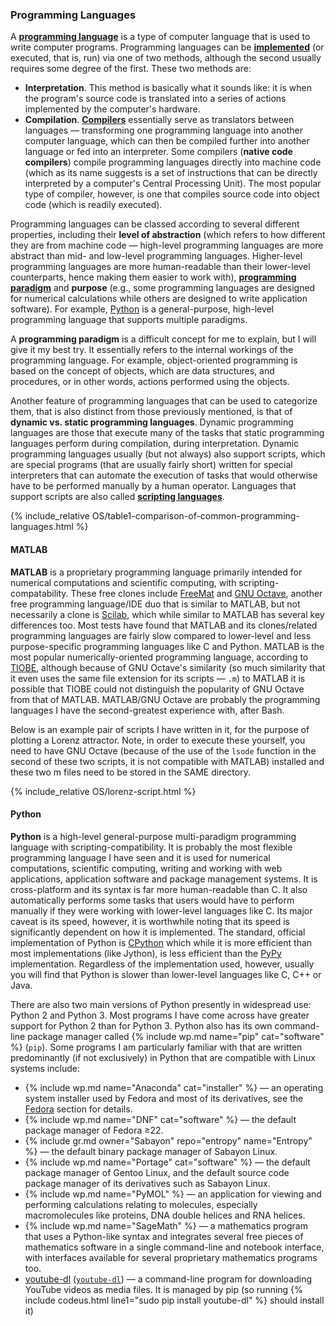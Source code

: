 ### Programming Languages
A [**programming language**](https://en.wikipedia.org/wiki/Programming_language) is a type of computer language that is used to write computer programs. Programming languages can be [**implemented**](https://en.wikipedia.org/wiki/Programming_language_implementation) (or executed, that is, run) via one of two methods, although the second usually requires some degree of the first. These two methods are:
* **Interpretation**. This method is basically what it sounds like: it is when the program's source code is translated into a series of actions implemented by the computer's hardware.
* **Compilation**. [**Compilers**](https://en.wikipedia.org/wiki/Compiler) essentially serve as translators between languages &mdash; transforming one programming language into another computer language, which can then be compiled further into another language or fed into an interpreter. Some compilers (**native code compilers**) compile programming languages directly into machine code (which as its name suggests is a set of instructions that can be directly interpreted by a computer's Central Processing Unit). The most popular type of compiler, however, is one that compiles source code into object code (which is readily executed).

Programming languages can be classed according to several different properties, including their **level of abstraction** (which refers to how different they are from machine code &mdash; high-level programming languages are more abstract than mid- and low-level programming languages. Higher-level programming languages are more human-readable than their lower-level counterparts, hence making them easier to work with), [**programming paradigm**](https://en.wikipedia.org/wiki/Programming_paradigm) and **purpose** (e.g., some programming languages are designed for numerical calculations while others are designed to write application software). For example, [Python](https://en.wikipedia.org/wiki/Python_(programming_language)) is a general-purpose, high-level programming language that supports multiple paradigms.

A **programming paradigm** is a difficult concept for me to explain, but I will give it my best try. It essentially refers to the internal workings of the programming language. For example, object-oriented programming is based on the concept of objects, which are data structures, and procedures, or in other words, actions performed using the objects.

Another feature of programming languages that can be used to categorize them, that is also distinct from those previously mentioned, is that of **dynamic vs. static programming languages**. Dynamic programming languages are those that execute many of the tasks that static programming languages perform during compilation, during interpretation. Dynamic programming languages usually (but not always) also support scripts, which are special programs (that are usually fairly short) written for special interpreters that can automate the execution of tasks that would otherwise have to be performed manually by a human operator. Languages that support scripts are also called [**scripting languages**](https://en.wikipedia.org/wiki/Scripting_language).

{% include_relative OS/table1-comparison-of-common-programming-languages.html %}

#### MATLAB
**MATLAB** is a proprietary programming language primarily intended for numerical computations and scientific computing, with scripting-compatability. These free clones include [FreeMat](https://en.wikipedia.org/wiki/FreeMat) and [GNU Octave](https://en.wikipedia.org/wiki/GNU_Octave), another free programming language/IDE duo that is similar to MATLAB, but not necessarily a clone is [Scilab](https://en.wikipedia.org/wiki/Scilab), which while similar to MATLAB has several key differences too. Most tests have found that MATLAB and its clones/related programming languages are fairly slow compared to lower-level and less purpose-specific programming languages like C and Python. MATLAB is the most popular numerically-oriented programming language, according to [TIOBE](http://www.tiobe.com/index.php/content/paperinfo/tpci/index.html), although because of GNU Octave's similarity (so much similarity that it even uses the same file extension for its scripts &mdash; `.m`) to MATLAB it is possible that TIOBE could not distinguish the popularity of GNU Octave from that of MATLAB. MATLAB/GNU Octave are probably the programming languages I have the second-greatest experience with, after Bash.

Below is an example pair of scripts I have written in it, for the purpose of plotting a Lorenz attractor. Note, in order to execute these yourself, you need to have GNU Octave (because of the use of the `lsode` function in the second of these two scripts, it is not compatible with MATLAB) installed and these two m files need to be stored in the SAME directory.

{% include_relative OS/lorenz-script.html %}

#### Python
**Python** is a high-level general-purpose multi-paradigm programming language with scripting-compatibility. It is probably the most flexible programming language I have seen and it is used for numerical computations, scientific computing, writing and working with web applications, application software and package management systems. It is cross-platform and its syntax is far more human-readable
than C. It also automatically performs some tasks that users would have to perform manually if they were working with lower-level languages like C. Its major caveat is its speed, however, it is worthwhile noting that its speed is significantly dependent on how it is implemented. The standard, official implementation of Python is [CPython](https://en.wikipedia.org/wiki/CPython) which while it is more efficient than most implementations (like Jython), is less efficient than the [PyPy](https://en.wikipedia.org/wiki/PyPy) implementation. Regardless of the implementation used, however, usually you will find that Python is slower than lower-level languages like C, C++ or Java.

There are also two main versions of Python presently in widespread use: Python 2 and Python 3. Most programs I have come across have
greater support for Python 2 than for Python 3. Python also has its own command-line package manager called
{% include wp.md name="pip" cat="software" %} (`pip`). Some programs I am particularly familiar with that are written
predominantly (if not exclusively) in Python that are compatible with Linux systems include:

* {% include wp.md name="Anaconda" cat="installer" %} &mdash; an operating system installer used by Fedora and most of its derivatives, see the [Fedora](#fedora) section for details.
* {% include wp.md name="DNF" cat="software" %} &mdash; the default package manager of Fedora &geq;22.
* {% include gr.md owner="Sabayon" repo="entropy" name="Entropy" %} &mdash; the default binary package manager of Sabayon Linux.
* {% include wp.md name="Portage" cat="software" %} &mdash; the default package manager of Gentoo Linux, and the default source code package manager of its derivatives such as Sabayon Linux.
* {% include wp.md name="PyMOL" %} &mdash; an application for viewing and performing calculations relating to molecules, especially macromolecules like proteins, DNA double helices and RNA helices.
* {% include wp.md name="SageMath" %} &mdash; a mathematics program that uses a Python-like syntax and integrates several free pieces of
mathematics software in a single command-line and notebook interface, with interfaces available for several proprietary mathematics programs too.
* [youtube-dl](https://rg3.github.io/youtube-dl/) ([`youtube-dl`](/man/youtube-dl.1.html)) &mdash; a command-line program for downloading YouTube videos as media files. It is managed by pip (so running {% include codeus.html line1="sudo pip install youtube-dl" %} should install it)
